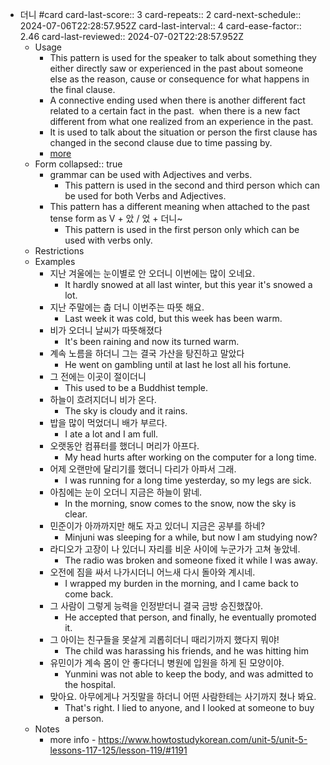 - 더니 #card
  card-last-score:: 3
  card-repeats:: 2
  card-next-schedule:: 2024-07-06T22:28:57.952Z
  card-last-interval:: 4
  card-ease-factor:: 2.46
  card-last-reviewed:: 2024-07-02T22:28:57.952Z
	- Usage
		- This pattern is used for the speaker to talk about something they either directly saw or experienced in the past about someone else as the reason, cause or consequence for what happens in the final clause.
		- A connective ending used when there is another different fact related to a certain fact in the past.  when there is a new fact different from what one realized from an experience in the past.
		- It is used to talk about the situation or person the first clause has changed in the second clause due to time passing by.
		- [more](https://koreangrammardifferently.wordpress.com/2019/12/21/difference-between-%EB%8D%94%EB%8B%88-%EC%95%98-%EC%97%88%EB%8D%94%EB%8B%88-and-other-sentence-conjugation-patterns/)
	- Form
	  collapsed:: true
		- grammar can be used with Adjectives and verbs.
			- This pattern is used in the second and third person which can be used for both Verbs and Adjectives.
		- This pattern has a different meaning when attached to the past tense form as V + 았 / 었 + 더니~
			- This pattern is used in the first person only which can be used with verbs only.
	- Restrictions
	- Examples
		- 지난 겨울에는 눈이별로 안 오더니 이번에는 많이 오네요.
			- It hardly snowed at all last winter, but this year it's snowed a lot.
		- 지난 주말에는 춥 더니 이번주는 따뜻 해요.
			- Last week it was cold, but this week has been warm.
		- 비가 오더니 날씨가 따뜻해졌다
			- It's been raining and now its turned warm.
		- 계속 노름을 하더니 그는 결국 가산을 탕진하고 말았다
			- He went on gambling until at last he lost all his fortune.
		- 그 전에는 이곳이 절이더니
			- This used to be a Buddhist temple.
		- 하늘이 흐려지더니 비가 온다.
			- The sky is cloudy and it rains.
		- 밥을 많이 먹었더니 배가 부르다.
			- I ate a lot and I am full.
		- 오랫동안 컴퓨터를 했더니 머리가 아프다.
			- My head hurts after working on the computer for a long time.
		- 어제 오랜만에 달리기를 했더니 다리가 아파서 그래.
			- I was running for a long time yesterday, so my legs are sick.
		- 아침에는 눈이 오더니 지금은 하늘이 맑네.
			- In the morning, snow comes to the snow, now the sky is clear.
		- 민준이가 아까까지만 해도 자고 있더니 지금은 공부를 하네?
			- Minjuni was sleeping for a while, but now I am studying now?
		- 라디오가 고장이 나 있더니 자리를 비운 사이에 누군가가 고쳐 놓았네.
			- The radio was broken and someone fixed it while I was away.
		- 오전에 짐을 싸서 나가시더니 어느새 다시 돌아와 계시네.
			- I wrapped my burden in the morning, and I came back to come back.
		- 그 사람이 그렇게 능력을 인정받더니 결국 금방 승진했잖아.
			- He accepted that person, and finally, he eventually promoted it.
		- 그 아이는 친구들을 못살게 괴롭히더니 때리기까지 했다지 뭐야!
			- The child was harassing his friends, and he was hitting him
		- 유민이가 계속 몸이 안 좋다더니 병원에 입원을 하게 된 모양이야.
			- Yunmini was not able to keep the body, and was admitted to the hospital.
		- 맞아요. 아무에게나 거짓말을 하더니 어떤 사람한테는 사기까지 쳤나 봐요.
			- That's right. I lied to anyone, and I looked at someone to buy a person.
	- Notes
		- more info - https://www.howtostudykorean.com/unit-5/unit-5-lessons-117-125/lesson-119/#1191